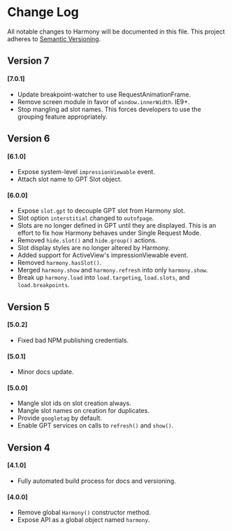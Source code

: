 # Change Log
All notable changes to Harmony will be documented in this file.
This project adheres to [Semantic Versioning](http://semver.org/).

## Version 7
#### [7.0.1]
- Update breakpoint-watcher to use RequestAnimationFrame.
- Remove screen module in favor of `window.innerWidth`. IE9+.
- Stop mangling ad slot names. This forces developers to use
the grouping feature appropriately.

## Version 6
#### [6.1.0]
- Expose system-level `impressionViewable` event.
- Attach slot name to GPT Slot object.

#### [6.0.0]
- Expose `slot.gpt` to decouple GPT slot from Harmony slot.
- Slot option `interstitial` changed to `outofpage`.
- Slots are no longer defined in GPT until they are displayed. This
is an effort to fix how Harmony behaves under Single Request Mode.
- Removed `hide.slot()` and `hide.group()` actions.
- Slot display styles are no longer altered by Harmony.
- Added support for ActiveView's impressionViewable event.
- Removed `harmony.hasSlot()`.
- Merged `harmony.show` and `harmony.refresh` into only `harmony.show`.
- Break up `harmony.load` into `load.targeting`, `load.slots`,
and `load.breakpoints`.

## Version 5
#### [5.0.2]
- Fixed bad NPM publishing credentials.

#### [5.0.1]
- Minor docs update.

#### [5.0.0]
- Mangle slot ids on slot creation always.
- Mangle slot names on creation for duplicates.
- Provide `googletag` by default.
- Enable GPT services on calls to `refresh()` and `show()`.

## Version 4
#### [4.1.0]
- Fully automated build process for docs and versioning.

#### [4.0.0]
- Remove global `Harmony()` constructor method.
- Expose API as a global object named `harmony`.
